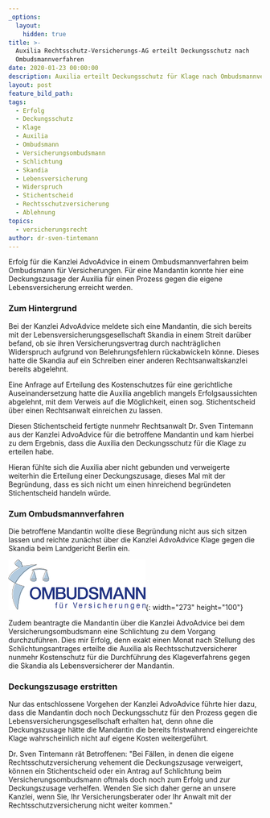 ```yaml
---
_options:
  layout:
    hidden: true
title: >-
  Auxilia Rechtsschutz-Versicherungs-AG erteilt Deckungsschutz nach
  Ombudsmannverfahren
date: 2020-01-23 00:00:00
description: Auxilia erteilt Deckungsschutz für Klage nach Ombudsmannverfahren
layout: post
feature_bild_path:
tags:
  - Erfolg
  - Deckungsschutz
  - Klage
  - Auxilia
  - Ombudsmann
  - Versicherungsombudsmann
  - Schlichtung
  - Skandia
  - Lebensversicherung
  - Widerspruch
  - Stichentscheid
  - Rechtsschutzversicherung
  - Ablehnung
topics:
  - versicherungsrecht
author: dr-sven-tintemann
---
```


Erfolg f&uuml;r die Kanzlei AdvoAdvice in einem Ombudsmannverfahren beim Ombudsmann f&uuml;r Versicherungen. F&uuml;r eine Mandantin konnte hier eine Deckungszusage der Auxilia f&uuml;r einen Prozess gegen die eigene Lebensversicherung erreicht werden.&nbsp;

### Zum Hintergrund

Bei der Kanzlei AdvoAdvice meldete sich eine Mandantin, die sich bereits mit der Lebensversicherungsgesellschaft Skandia in einem Streit dar&uuml;ber befand, ob sie ihren Versicherungsvertrag durch nachtr&auml;glichen Widerspruch aufgrund von Belehrungsfehlern r&uuml;ckabwickeln könne. Dieses hatte die Skandia auf ein Schreiben einer anderen Rechtsanwaltskanzlei bereits abgelehnt.&nbsp;

Eine Anfrage auf Erteilung des Kostenschutzes f&uuml;r eine gerichtliche Auseinandersetzung hatte die Auxilia angeblich mangels Erfolgsaussichten abgelehnt, mit dem Verweis auf die Möglichkeit, einen sog. Stichentscheid &uuml;ber einen Rechtsanwalt einreichen zu lassen.&nbsp;

Diesen Stichentscheid fertigte nunmehr Rechtsanwalt Dr. Sven Tintemann aus der Kanzlei AdvoAdvice f&uuml;r die betroffene Mandantin und kam hierbei zu dem Ergebnis, dass die Auxilia den Deckungsschutz f&uuml;r die Klage zu erteilen habe.&nbsp;

Hieran f&uuml;hlte sich die Auxilia aber nicht gebunden und verweigerte weiterhin die Erteilung einer Deckungszusage, dieses Mal mit der Begr&uuml;ndung, dass es sich nicht um einen hinreichend begr&uuml;ndeten Stichentscheid handeln w&uuml;rde.&nbsp;

### Zum Ombudsmannverfahren

Die betroffene Mandantin wollte diese Begr&uuml;ndung nicht aus sich sitzen lassen und reichte zun&auml;chst &uuml;ber die Kanzlei AdvoAdvice Klage gegen die Skandia beim Landgericht Berlin ein.&nbsp;

![](/uploads/ombudsmann.png){: width="273" height="100"}

Zudem beantragte die Mandantin &uuml;ber die Kanzlei AdvoAdvice bei dem Versicherungsombudsmann eine Schlichtung zu dem Vorgang durchzuf&uuml;hren. Dies mir Erfolg, denn exakt einen Monat nach Stellung des Schlichtungsantrages erteilte die Auxilia als Rechtsschutzversicherer nunmehr Kostenschutz f&uuml;r die Durchf&uuml;hrung des Klageverfahrens gegen die Skandia als Lebensversicherer der Mandantin.&nbsp;

### Deckungszusage erstritten

Nur das entschlossene Vorgehen der Kanzlei AdvoAdvice f&uuml;hrte hier dazu, dass die Mandantin doch noch Deckungsschutz f&uuml;r den Prozess gegen die Lebensversicherungsgesellschaft erhalten hat, denn ohne die Deckungszusage h&auml;tte die Mandantin die bereits fristwahrend eingereichte Klage wahrscheinlich nicht auf eigene Kosten weitergef&uuml;hrt.&nbsp;

Dr. Sven Tintemann r&auml;t Betroffenen: "Bei F&auml;llen, in denen die eigene Rechtsschutzversicherung vehement die Deckungszusage verweigert, können ein Stichentscheid oder ein Antrag auf Schlichtung beim Versicherungsombudsmann oftmals doch noch zum Erfolg und zur Deckungszusage verhelfen. Wenden Sie sich daher gerne an unsere Kanzlei, wenn Sie, Ihr Versicherungsberater oder Ihr Anwalt mit der Rechtsschutzversicherung nicht weiter kommen."

&nbsp;

&nbsp;

&nbsp;